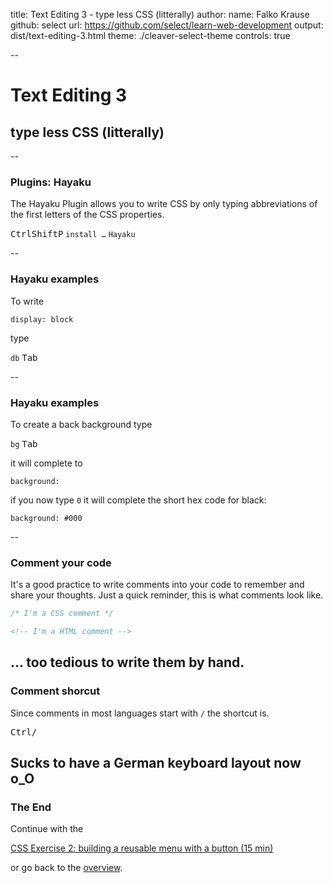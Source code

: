 title: Text Editing 3 - type less CSS (litterally)
author:
  name: Falko Krause
  github: select
  url: https://github.com/select/learn-web-development
output: dist/text-editing-3.html
theme: ./cleaver-select-theme
controls: true

--
# Text Editing 3

## type less CSS (litterally)

--
### Plugins: Hayaku
The Hayaku Plugin allows you to write CSS by only typing abbreviations of the first letters of the CSS properties.

<kbd>Ctrl</kbd><kbd>Shift</kbd><kbd>P</kbd> `install …` `Hayaku`

--
### Hayaku examples
To write
```
display: block
```

type

`db` <kbd>Tab</kbd>

--
### Hayaku examples
To create a back background type

`bg` <kbd>Tab</kbd>

it will complete to 
```
background: 
```

if you now type `0` it will complete the short hex code for black:

```
background: #000
```


--
### Comment your code
It's a good practice to write comments into your code to remember and share your thoughts. Just a quick reminder, this is what comments look like.

```css
/* I'm a CSS comment */
```

```html
<!-- I'm a HTML comment -->
```
… too tedious to write them by hand.
--
### Comment shorcut
Since comments in most languages start with `/` the shortcut is.

<kbd>Ctrl</kbd><kbd>/</kbd>

Sucks to have a German keyboard layout now o_O
--
### The End
Continue with the

<a href="css-exercise-2.html">CSS Exercise 2: building a reusable menu with a button (15 min)</a>

or go back to the <a href="https://github.com/select/learn-web-development">overview</a>.
